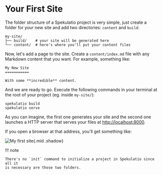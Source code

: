 
Your First Site
===============

The folder structure of a Spekulatio project is very simple, just create a
folder for your new site and add two directories: `content` and `build`:

    my-site/
    ├── build/    # your site will be generated here
    └── content/  # here's where you'll put your content files

Now, let's add a page to the site. Create a `content/index.md` file with any
Markdown content that you want. For example, something like:

    My New Site
    ===========

    With some **incredible** content.

And we are ready to go. Execute the following commands in your terminal at the
root of your project (eg. inside `my-site/`):

    spekulatio build
    spekulatio serve

As you can imagine, the first one generates your site and the second one
launches a HTTP server that serves your files at [http://localhost:8000](http://localhost:8000).

If you open a browser at that address, you'll get something like:

![My first site](/static/img/tutorial/first-site.png){.mid .shadow}

!!! note

    There's no `init` command to initialize a project in Spekulatio since all it
    is necessary are those two folders.

